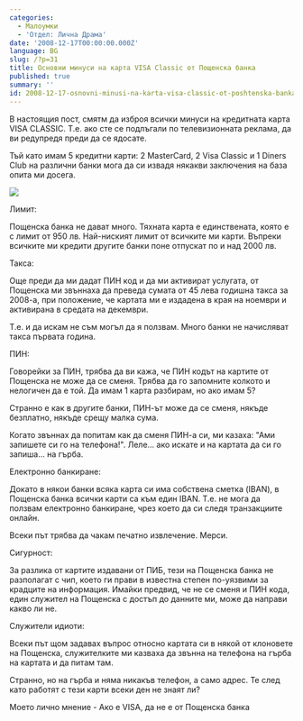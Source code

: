 ```yaml
---
categories:
  - Малоумки
  - 'Отдел: Лична Драма'
date: '2008-12-17T00:00:00.000Z'
language: BG
slug: /?p=31
title: Основни минуси на карта VISA Classic от Пощенска банка
published: true
summary: ''
id: 2008-12-17-osnovni-minusi-na-karta-visa-classic-ot-poshtenska-banka
---
```


В настоящия пост, смятм да изброя всички минуси на кредитната карта VISA CLASSIC. Т.е. ако сте се подлъгали по телевизионната реклама, да ви редупредя преди да се ядосате.


Тъй като имам 5 кредитни карти: 2 MasterCard, 2 Visa Classic и 1 Diners Club на различни банки мога да си извадя някакви заключения на база опита ми досега.

![](http://3.bp.blogspot.com/_x3M_abAXB6Y/SUi_XZBbUoI/AAAAAAAADVM/i7tXy5ykZtk/s320/kr-visa.jpg)


Лимит:


Пощенска банка не дават много. Тяхната карта е единствената, която е с лимит от 950 лв. Най-ниският лимит от всичките ми карти. Въпреки всичките ми кредити другите банки поне отпускат по и над 2000 лв.


Такса:


Още преди да ми дадат ПИН код и да ми активират услугата, от Пощенска ми звъннаха да преведа сумата от 45 лева годишна такса за 2008-а, при положение, че картата ми е издадена в края на ноември и активирана в средата на декември.


Т.е. и да искам не съм могъл да я ползвам. Много банки не начисляват такса първата година.


ПИН:


Говорейки за ПИН, трябва да ви кажа, че ПИН кодът на картите от Пощенска не може да се сменя. Трябва да го запомните колкото и нелогичен да е той. Да имам 1 карта разбирам, но ако имам 5?


Странно е как в другите банки, ПИН-ът може да се сменя, някъде безплатно, някъде срещу малка сума.


Когато звъннах да попитам как да сменя ПИН-а си, ми казаха: "Ами запишете си го на телефона!". Леле... ако искате и на картата да си го запиша... на гърба.


Електронно банкиране:


Докато в някои банки всяка карта си има собствена сметка (IBAN), в Пощенска банка всички карти са към един IBAN. Т.е. не мога да ползвам електронно банкиране, чрез което да си следя транзакциите онлайн.


Всеки път трябва да чакам печатно извлечение. Мерси.


Сигурност:


За разлика от картите издавани от ПИБ, тези на Пощенска банка не разполагат с чип, което ги прави в известна степен по-уязвими за крадците на информация. Имайки предвид, че не се сменя и ПИН кода, един служител на Пощенска с достъп до данните ми, може да направи какво ли не.


Служители идиоти:


Всеки път щом задавах въпрос относно картата си в някой от клоновете на Пощенска, служителките ми казваха да звънна на телефона на гърба на картата и да питам там.


Странно, но на гърба и няма никакъв телефон, а само адрес. Те след като работят с тези карти всеки ден не знаят ли?


Моето лично мнение - Ако е VISA, да не е от Пощенска банка
